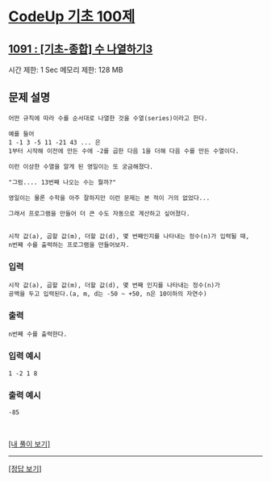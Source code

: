 # [CodeUp 기초 100제](https://codeup.kr/problem.php)

## [1091 : [기초-종합] 수 나열하기3](https://codeup.kr/problem.php?id=1091)

시간 제한: 1 Sec 메모리 제한: 128 MB

## 문제 설명

    어떤 규칙에 따라 수를 순서대로 나열한 것을 수열(series)이라고 한다.

    예를 들어
    1 -1 3 -5 11 -21 43 ... 은
    1부터 시작해 이전에 만든 수에 -2를 곱한 다음 1을 더해 다음 수를 만든 수열이다.

    이런 이상한 수열을 알게 된 영일이는 또 궁금해졌다.

    "그럼.... 13번째 나오는 수는 뭘까?"

    영일이는 물론 수학을 아주 잘하지만 이런 문제는 본 적이 거의 없었다...

    그래서 프로그램을 만들어 더 큰 수도 자동으로 계산하고 싶어졌다.


    시작 값(a), 곱할 값(m), 더할 값(d), 몇 번째인지를 나타내는 정수(n)가 입력될 때,
    n번째 수를 출력하는 프로그램을 만들어보자.

### 입력

    시작 값(a), 곱할 값(m), 더할 값(d), 몇 번째 인지를 나타내는 정수(n)가
    공백을 두고 입력된다.(a, m, d는 -50 ~ +50, n은 10이하의 자연수)

### 출력

    n번째 수를 출력한다.

### 입력 예시

    1 -2 1 8

### 출력 예시

    -85

</br>

[[내 풀이 보기]](https://github.com/flexboni/code_up/blob/master/1091/myCode.cpp)

---

[[정답 보기]](https://codeup.kr/showsource.php?id=425116)